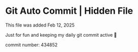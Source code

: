 # Git Auto Commit | Hidden File

This file was added Feb 12, 2025

Just for fun and keeping my daily git commit active 🤪

commit number: 434852
